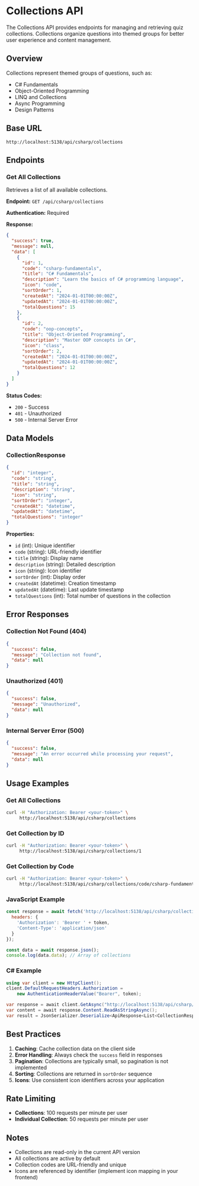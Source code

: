 # Collections API

The Collections API provides endpoints for managing and retrieving quiz collections. Collections organize questions into themed groups for better user experience and content management.

## Overview

Collections represent themed groups of questions, such as:
- C# Fundamentals
- Object-Oriented Programming
- LINQ and Collections
- Async Programming
- Design Patterns

## Base URL

```
http://localhost:5138/api/csharp/collections
```

## Endpoints

### Get All Collections

Retrieves a list of all available collections.

**Endpoint:** `GET /api/csharp/collections`

**Authentication:** Required

**Response:**
```json
{
  "success": true,
  "message": null,
  "data": [
    {
      "id": 1,
      "code": "csharp-fundamentals",
      "title": "C# Fundamentals",
      "description": "Learn the basics of C# programming language",
      "icon": "code",
      "sortOrder": 1,
      "createdAt": "2024-01-01T00:00:00Z",
      "updatedAt": "2024-01-01T00:00:00Z",
      "totalQuestions": 15
    },
    {
      "id": 2,
      "code": "oop-concepts",
      "title": "Object-Oriented Programming",
      "description": "Master OOP concepts in C#",
      "icon": "class",
      "sortOrder": 2,
      "createdAt": "2024-01-01T00:00:00Z",
      "updatedAt": "2024-01-01T00:00:00Z",
      "totalQuestions": 12
    }
  ]
}
```

**Status Codes:**
- `200` - Success
- `401` - Unauthorized
- `500` - Internal Server Error



## Data Models

### CollectionResponse

```json
{
  "id": "integer",
  "code": "string",
  "title": "string",
  "description": "string",
  "icon": "string",
  "sortOrder": "integer",
  "createdAt": "datetime",
  "updatedAt": "datetime",
  "totalQuestions": "integer"
}
```

**Properties:**
- `id` (int): Unique identifier
- `code` (string): URL-friendly identifier
- `title` (string): Display name
- `description` (string): Detailed description
- `icon` (string): Icon identifier
- `sortOrder` (int): Display order
- `createdAt` (datetime): Creation timestamp
- `updatedAt` (datetime): Last update timestamp
- `totalQuestions` (int): Total number of questions in the collection

## Error Responses

### Collection Not Found (404)
```json
{
  "success": false,
  "message": "Collection not found",
  "data": null
}
```

### Unauthorized (401)
```json
{
  "success": false,
  "message": "Unauthorized",
  "data": null
}
```

### Internal Server Error (500)
```json
{
  "success": false,
  "message": "An error occurred while processing your request",
  "data": null
}
```

## Usage Examples

### Get All Collections

```bash
curl -H "Authorization: Bearer <your-token>" \
     http://localhost:5138/api/csharp/collections
```

### Get Collection by ID

```bash
curl -H "Authorization: Bearer <your-token>" \
     http://localhost:5138/api/csharp/collections/1
```

### Get Collection by Code

```bash
curl -H "Authorization: Bearer <your-token>" \
     http://localhost:5138/api/csharp/collections/code/csharp-fundamentals
```

### JavaScript Example

```javascript
const response = await fetch('http://localhost:5138/api/csharp/collections', {
  headers: {
    'Authorization': 'Bearer ' + token,
    'Content-Type': 'application/json'
  }
});

const data = await response.json();
console.log(data.data); // Array of collections
```

### C# Example

```csharp
using var client = new HttpClient();
client.DefaultRequestHeaders.Authorization = 
    new AuthenticationHeaderValue("Bearer", token);

var response = await client.GetAsync("http://localhost:5138/api/csharp/collections");
var content = await response.Content.ReadAsStringAsync();
var result = JsonSerializer.Deserialize<ApiResponse<List<CollectionResponse>>>(content);
```

## Best Practices

1. **Caching**: Cache collection data on the client side
2. **Error Handling**: Always check the `success` field in responses
3. **Pagination**: Collections are typically small, so pagination is not implemented
4. **Sorting**: Collections are returned in `sortOrder` sequence
5. **Icons**: Use consistent icon identifiers across your application

## Rate Limiting

- **Collections**: 100 requests per minute per user
- **Individual Collection**: 50 requests per minute per user

## Notes

- Collections are read-only in the current API version
- All collections are active by default
- Collection codes are URL-friendly and unique
- Icons are referenced by identifier (implement icon mapping in your frontend) 